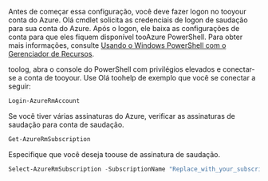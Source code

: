 Antes de começar essa configuração, você deve fazer logon no tooyour conta do Azure. Olá cmdlet solicita as credenciais de logon de saudação para sua conta do Azure. Após o logon, ele baixa as configurações de conta para que eles fiquem disponível tooAzure PowerShell. Para obter mais informações, consulte [Usando o Windows PowerShell com o Gerenciador de Recursos](../articles/powershell-azure-resource-manager.md).

toolog, abra o console do PowerShell com privilégios elevados e conectar-se a conta de tooyour. Use Olá toohelp de exemplo que você se conectar a seguir:

```powershell
Login-AzureRmAccount
```

Se você tiver várias assinaturas do Azure, verificar as assinaturas de saudação para conta de saudação.

```powershell
Get-AzureRmSubscription
```

Especifique que você deseja toouse de assinatura de saudação.

```powershell
Select-AzureRmSubscription -SubscriptionName "Replace_with_your_subscription_name"
 ```